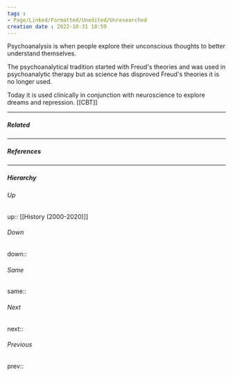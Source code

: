 ```yaml
---
tags :
- Page/Linked/Formatted/Unedited/Unresearched
creation date : 2022-10-31 10:59 
---
```

Psychoanalysis is when people explore their unconscious thoughts to better understand themselves.

The psychoanalytical tradition started with Freud's theories and was used in psychoanalytic therapy but as science has disproved Freud's theories it is no longer used.

Today it is used clinically in conjunction with neuroscience to explore dreams and repression.
[[CBT]]

---
##### Related


---
##### References


---
##### Hierarchy
###### Up
up:: [[History (2000-2020)]]
###### Down
down:: 
###### Same
same:: 
###### Next
next:: 
###### Previous
prev:: 